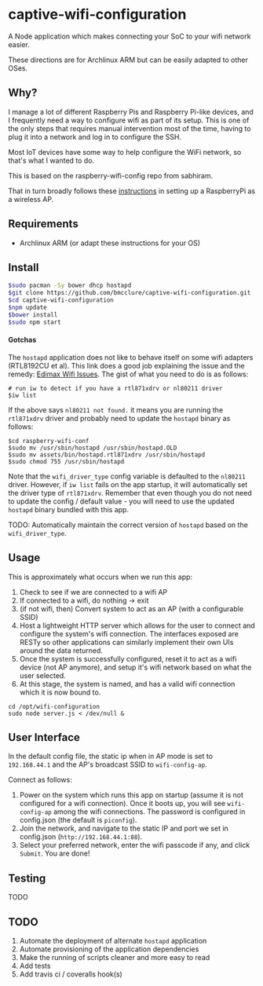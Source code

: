 # captive-wifi-configuration

A Node application which makes connecting your SoC to your wifi network easier.

These directions are for Archlinux ARM but can be easily adapted to other OSes.

## Why?

I manage a lot of different Raspberry Pis and Raspberry Pi-like devices, and I frequently need a way to configure wifi as part of its setup. This is one of the only steps that requires manual intervention most of the time, having to plug it into a network and log in to configure the SSH.

Most IoT devices have some way to help configure the WiFi network, so that's what I wanted to do.

This is based on the raspberry-wifi-config repo from sabhiram.

That in turn broadly follows these [instructions](http://www.maketecheasier.com/set-up-raspberry-pi-as-wireless-access-point/) in setting up a RaspberryPi as a wireless AP.

## Requirements

- Archlinux ARM (or adapt these instructions for your OS)

## Install

```sh
$sudo pacman -Sy bower dhcp hostapd
$git clone https://github.com/bmcclure/captive-wifi-configuration.git
$cd captive-wifi-configuration
$npm update
$bower install
$sudo npm start
```

#### Gotchas

The `hostapd` application does not like to behave itself on some wifi adapters (RTL8192CU et al). This link does a good job explaining the issue and the remedy: [Edimax Wifi Issues](http://willhaley.com/blog/raspberry-pi-hotspot-ew7811un-rtl8188cus/). The gist of what you need to do is as follows:

```
# run iw to detect if you have a rtl871xdrv or nl80211 driver
$iw list
```

If the above says `nl80211 not found.` it means you are running the `rtl871xdrv` driver and probably need to update the `hostapd` binary as follows:
```
$cd raspberry-wifi-conf
$sudo mv /usr/sbin/hostapd /usr/sbin/hostapd.OLD
$sudo mv assets/bin/hostapd.rtl871xdrv /usr/sbin/hostapd
$sudo chmod 755 /usr/sbin/hostapd
```

Note that the `wifi_driver_type` config variable is defaulted to the `nl80211` driver. However, if `iw list` fails on the app startup, it will automatically set the driver type of `rtl871xdrv`. Remember that even though you do not need to update the config / default value - you will need to use the updated `hostapd` binary bundled with this app.

TODO: Automatically maintain the correct version of `hostapd` based on the `wifi_driver_type`.

## Usage

This is approximately what occurs when we run this app:

1. Check to see if we are connected to a wifi AP
2. If connected to a wifi, do nothing -> exit
3. (if not wifi, then) Convert system to act as an AP (with a configurable SSID)
4. Host a lightweight HTTP server which allows for the user to connect and configure the system's wifi connection. The interfaces exposed are RESTy so other applications can similarly implement their own UIs around the data returned.
5. Once the system is successfully configured, reset it to act as a wifi device (not AP anymore), and setup it's wifi network based on what the user selected.
6. At this stage, the system is named, and has a valid wifi connection which it is now bound to.

```
cd /opt/wifi-configuration
sudo node server.js < /dev/null &
```

## User Interface

In the default config file, the static ip when in AP mode is set to `192.168.44.1` and the AP's broadcast SSID to `wifi-config-ap`.

Connect as follows:

1. Power on the system which runs this app on startup (assume it is not configured for a wifi connection). Once it boots up, you will see `wifi-config-ap` among the wifi connections.  The password is configured in config.json (the default is `piconfig`).
2. Join the network, and navigate to the static IP and port we set in config.json (`http://192.168.44.1:88`).
3. Select your preferred network, enter the wifi passcode if any, and click `Submit`. You are done!

## Testing

TODO

## TODO

1. Automate the deployment of alternate `hostapd` application
2. Automate provisioning of the application dependencies
3. Make the running of scripts cleaner and more easy to read
4. Add tests
5. Add travis ci / coveralls hook(s)

